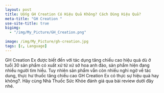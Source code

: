 ```yaml
---
layout: post
title: Uống GH Creation Có Hiệu Quả Không? Cách Dùng Hiệu Quả?
meta-title: "GH Creation "
use-site-title: true
bigimg:
  - "/img/My_Picture/GH_Creation.png"
  
image: /img/My_Picture/gh-creation.jpg
tags: [c, Language]
---
```

GH Creation Ex được biết đến với tác dụng tăng chiều cao hiệu quả dù ở tuổi 30 sản phẩm có xuất xứ từ xứ sở hoa anh đào, sản phẩm hiện đang nhiều người tìm hiểu. Tuy nhiên sản phẩm vẫn còn nhiều nghi ngờ về tác dung, thực hư thuốc tăng chiều cao GH Creation Ex có thực sự hiệu quả hay không?. Hãy cùng Nhà Thuốc Sức Khỏe đánh giá qua bài review dưới đây nhé.